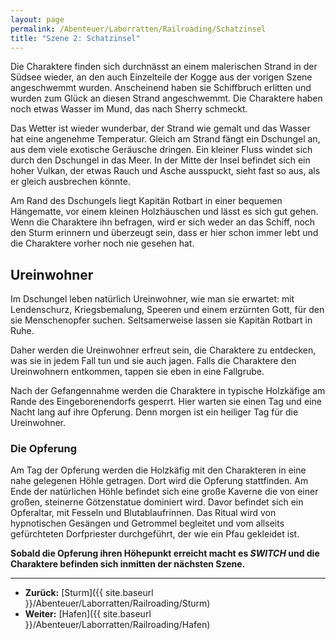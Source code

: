```yaml
---
layout: page
permalink: /Abenteuer/Laborratten/Railroading/Schatzinsel
title: "Szene 2: Schatzinsel"
---
```




Die Charaktere finden sich durchnässt an einem malerischen Strand in der Südsee wieder, an den auch Einzelteile der Kogge aus der vorigen Szene angeschwemmt wurden. Anscheinend haben sie Schiffbruch erlitten und wurden zum Glück an diesen Strand angeschwemmt. Die Charaktere haben noch etwas Wasser im Mund, das nach Sherry schmeckt.

Das Wetter ist wieder wunderbar, der Strand wie gemalt und das Wasser hat eine angenehme Temperatur. Gleich am Strand fängt ein Dschungel an, aus dem viele exotische Geräusche dringen. Ein kleiner Fluss windet sich durch den Dschungel in das Meer. In der Mitte der Insel befindet sich ein hoher Vulkan, der etwas Rauch und Asche ausspuckt, sieht fast so aus, als er gleich ausbrechen könnte.

Am Rand des Dschungels liegt Kapitän Rotbart in einer bequemen Hängematte, vor einem kleinen Holzhäuschen und lässt es sich gut gehen. Wenn die Charaktere ihn befragen, wird er sich weder an das Schiff, noch den Sturm erinnern und überzeugt sein, dass er hier schon immer lebt und die Charaktere vorher noch nie gesehen hat.

## Ureinwohner

Im Dschungel leben natürlich Ureinwohner, wie man sie erwartet: mit Lendenschurz, Kriegsbemalung, Speeren und einem erzürnten Gott, für den sie Menschenopfer suchen. Seltsamerweise lassen sie Kapitän Rotbart in Ruhe.

Daher werden die Ureinwohner erfreut sein, die Charaktere zu entdecken, was sie in jedem Fall tun und sie auch jagen. Falls die Charaktere den Ureinwohnern entkommen, tappen sie eben in eine Fallgrube.

Nach der Gefangennahme werden die Charaktere in typische Holzkäfige am Rande des Eingeborenendorfs gesperrt. Hier warten sie einen Tag und eine Nacht lang auf ihre Opferung. Denn morgen ist ein heiliger Tag für die Ureinwohner.

### Die Opferung

Am Tag der Opferung werden die Holzkäfig mit den Charakteren in eine nahe gelegenen Höhle getragen. Dort wird die Opferung stattfinden. Am Ende der natürlichen Höhle befindet sich eine große Kaverne die von einer großen, steinerne Götzenstatue dominiert wird. Davor befindet sich ein Opferaltar, mit Fesseln und Blutablaufrinnen. Das Ritual wird von hypnotischen Gesängen und Getrommel begleitet und vom allseits gefürchteten Dorfpriester durchgeführt, der wie ein Pfau gekleidet ist.

**Sobald die Opferung ihren Höhepunkt erreicht macht es *SWITCH* und die Charaktere befinden sich inmitten der nächsten Szene.**

***

- **Zurück:** [Sturm]({{ site.baseurl }}/Abenteuer/Laborratten/Railroading/Sturm)
- **Weiter:** [Hafen]({{ site.baseurl }}/Abenteuer/Laborratten/Railroading/Hafen)
